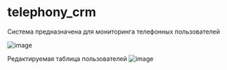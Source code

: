 # telephony_crm
Система предназначена для мониторинга телефонных пользователей 

![image](https://user-images.githubusercontent.com/56764407/188855911-fbf3c5c5-2df5-4970-adfb-19aee4f3d3b5.png) 



Редактируемая таблица пользователей
![image](https://user-images.githubusercontent.com/56764407/188856824-421751c4-4f70-4b43-adc9-74ac2540f84f.png)

